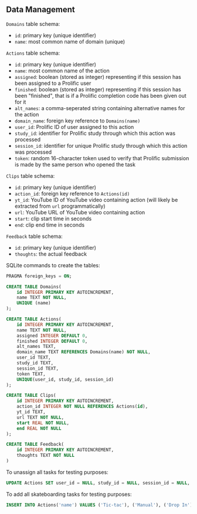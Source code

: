 ## Data Management

`Domains` table schema:

- `id`: primary key (unique identifier)
- `name`: most common name of domain (unique)

`Actions` table schema:

- `id`: primary key (unique identifier)
- `name`: most common name of the action
- `assigned`: boolean (stored as integer) representing if this session has been assigned to a Prolific user
- `finished`: boolean (stored as integer) representing if this session has been "finished", that is if a Prolific completion code has been given out for it
- `alt_names`: a comma-seperated string containing alternative names for the action
- `domain_name`: foreign key reference to `Domains(name)`
- `user_id`: Prolific ID of user assigned to this action
- `study_id`: identifier for Prolific study through which this action was processed
- `session_id`: identifier for unique Prolific study through which this action was processed
- `token`: random 16-character token used to verify that Prolific submission is made by the same person who opened the task

`Clips` table schema:

- `id`: primary key (unique identifier)
- `action_id`: foreign key reference to `Actions(id)`
- `yt_id`: YouTube ID of YouTube video containing action (will likely be extracted from `url` programmatically)
- `url`: YouTube URL of YouTube video containing action
- `start`: clip start time in seconds
- `end`: clip end time in seconds

`Feedback` table schema:

- `id`: primary key (unique identifier)
- `thoughts`: the actual feedback
  
SQLite commands to create the tables:
```sql
PRAGMA foreign_keys = ON;

CREATE TABLE Domains(
    id INTEGER PRIMARY KEY AUTOINCREMENT,
    name TEXT NOT NULL,
    UNIQUE (name)
);

CREATE TABLE Actions(
    id INTEGER PRIMARY KEY AUTOINCREMENT,
    name TEXT NOT NULL,
    assigned INTEGER DEFAULT 0,
    finished INTEGER DEFAULT 0,
    alt_names TEXT,
    domain_name TEXT REFERENCES Domains(name) NOT NULL,
    user_id TEXT,
    study_id TEXT,
    session_id TEXT,
    token TEXT,
    UNIQUE(user_id, study_id, session_id)
);

CREATE TABLE Clips(
    id INTEGER PRIMARY KEY AUTOINCREMENT,
    action_id INTEGER NOT NULL REFERENCES Actions(id),
    yt_id TEXT,
    url TEXT NOT NULL,
    start REAL NOT NULL,
    end REAL NOT NULL
);

CREATE TABLE Feedback(
    id INTEGER PRIMARY KEY AUTOINCREMENT,
    thoughts TEXT NOT NULL
)
```

To unassign all tasks for testing purposes:
```sql
UPDATE Actions SET user_id = NULL, study_id = NULL, session_id = NULL, token = NULL, finished = 0, assigned = 0;
```

To add all skateboarding tasks for testing purposes:
```sql
INSERT INTO Actions('name') VALUES ('Tic-tac'), ('Manual'), ('Drop In'), ('Carving'), ('Ollie'), ('Shuvit'), ('Kickflip'), ('50-50 Grind'), ('Pop Shuvit'), ('Heelflip'), ('Backside Flip'), ('Backside Heelflip'), ('Frontside Flip'), ('Frontside Heelflip'), ('360 Flip'), ('Laser Flip'), ('Hardflip'), ('Inward Heelflip'), ('Boardslide'), ('Noseslide'), ('Tailslide'), ('Bluntslide'), ('5-0 Grind'), ('Cooked Grind'), ('Nosegrind'), ('Smith Grind'), ('Feeble Grind'), ('Rock to Fakie'), ('Tail Stall'), ('Axle Stall'), ('Rock and Roll'), ('Nose Stall'), ('Disaster'), ('FS Smith'), ('Fakie'), ('360 Shuvit'), ('540 Flip'), ('Ghetto Bird'), ('Fakie Big Flip'), ('Front Side 180'), ('Backside 180'), ('Nose Manual'), ('No Comply 180'), ('Doubleflip'), ('Double Kickflip'), ('Impossible'), ('FS Shuvit'), ('Acid Drop'), ('Boneless'), ('Nollie'), ('Lip Slide')
```